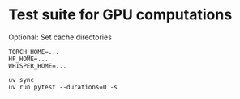# Test suite for GPU computations

Optional: Set cache directories

```
TORCH_HOME=...
HF_HOME=...
WHISPER_HOME=...
```

```
uv sync
uv run pytest --durations=0 -s
```
